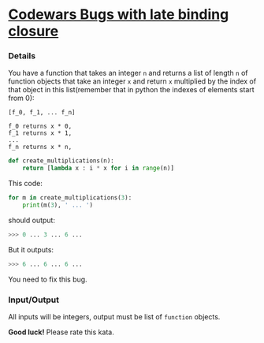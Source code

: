 # [Codewars Bugs with late binding closure](https://www.codewars.com/kata/60b775debec5c40055657733)

### Details
You have a function that takes an integer `n` and returns a list of length `n` of function objects that take an integer `x` and return `x` multiplied by the index of that object in this list(remember that in python the indexes of elements start from 0):

```
[f_0, f_1, ... f_n]
```

```
f_0 returns x * 0,
f_1 returns x * 1,
...
f_n returns x * n,
```

```python
def create_multiplications(n):
    return [lambda x : i * x for i in range(n)]
```

This code:

```python
for m in create_multiplications(3):
    print(m(3), ' ... ')
```

should output:
```python
>>> 0 ... 3 ... 6 ... 
```

But it outputs:

```python
>>> 6 ... 6 ... 6 ... 
```
You need to fix this bug.

### Input/Output
All inputs will be integers, output must be list of `function` objects.

**Good luck!**
Please rate this kata.
